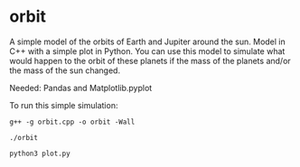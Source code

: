 # orbit
A simple model of the orbits of Earth and Jupiter around the sun. Model in C++ with a simple plot in Python. You can use this model to simulate what would happen to the orbit of these planets if the mass of the planets and/or the mass of the sun changed.

Needed: Pandas and Matplotlib.pyplot



To run this simple simulation:

`g++ -g orbit.cpp -o orbit -Wall`

`./orbit`

`python3 plot.py`

